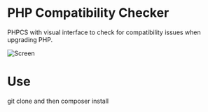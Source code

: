 # PHP Compatibility Checker

PHPCS with visual interface to check for compatibility issues when upgrading PHP.

![Screen](https://raw.githubusercontent.com/sarfraznawaz2005/php-compatibility-checker/main/screen.jpg)

# Use

git clone and then composer install
